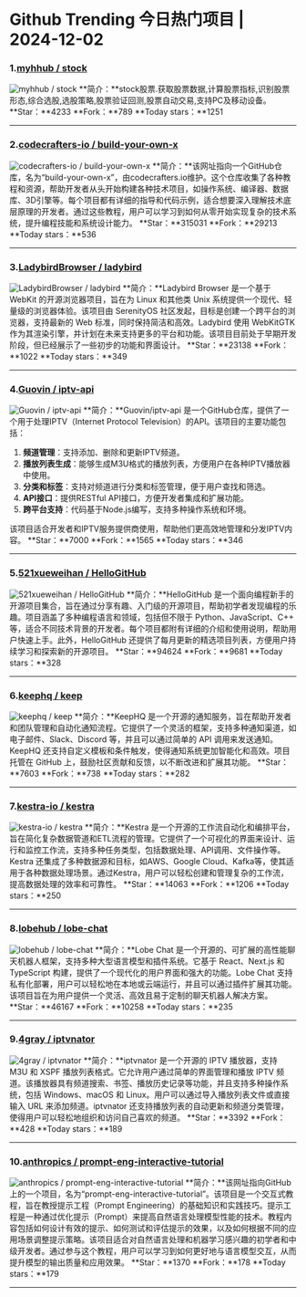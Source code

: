 # Github Trending 今日热门项目 | 2024-12-02
### 1.[myhhub / stock](https://github.com/myhhub/stock)

![myhhub / stock](https://opengraph.githubassets.com/4308f2509470cc7f0198aa79891db8941bbb96d2c34b66fb3b5866b33d25f55b/myhhub/stock)
**简介：**stock股票.获取股票数据,计算股票指标,识别股票形态,综合选股,选股策略,股票验证回测,股票自动交易,支持PC及移动设备。
**Star：**4233
**Fork：**789
**Today stars：**1251

---

### 2.[codecrafters-io / build-your-own-x](https://github.com/codecrafters-io/build-your-own-x)

![codecrafters-io / build-your-own-x](https://opengraph.githubassets.com/791a66b4b6416a4173b544ef3bf725e82708da7012d05683e567397648a34261/codecrafters-io/build-your-own-x)
**简介：**该网址指向一个GitHub仓库，名为“build-your-own-x”，由codecrafters.io维护。这个仓库收集了各种教程和资源，帮助开发者从头开始构建各种技术项目，如操作系统、编译器、数据库、3D引擎等。每个项目都有详细的指导和代码示例，适合想要深入理解技术底层原理的开发者。通过这些教程，用户可以学习到如何从零开始实现复杂的技术系统，提升编程技能和系统设计能力。
**Star：**315031
**Fork：**29213
**Today stars：**536

---

### 3.[LadybirdBrowser / ladybird](https://github.com/LadybirdBrowser/ladybird)

![LadybirdBrowser / ladybird](https://opengraph.githubassets.com/69ca882db0e3150541c5a3f9d210cebf699701d557a45787670bf5639714086a/LadybirdBrowser/ladybird)
**简介：**Ladybird Browser 是一个基于 WebKit 的开源浏览器项目，旨在为 Linux 和其他类 Unix 系统提供一个现代、轻量级的浏览器体验。该项目由 SerenityOS 社区发起，目标是创建一个跨平台的浏览器，支持最新的 Web 标准，同时保持简洁和高效。Ladybird 使用 WebKitGTK 作为其渲染引擎，并计划在未来支持更多的平台和功能。该项目目前处于早期开发阶段，但已经展示了一些初步的功能和界面设计。
**Star：**23138
**Fork：**1022
**Today stars：**349

---

### 4.[Guovin / iptv-api](https://github.com/Guovin/iptv-api)

![Guovin / iptv-api](https://opengraph.githubassets.com/f64f36ea1d778849c9d051e62c7b6d79c84098561d15b669d43872199e0f839c/Guovin/iptv-api)
**简介：**Guovin/iptv-api 是一个GitHub仓库，提供了一个用于处理IPTV（Internet Protocol Television）的API。该项目的主要功能包括：

1. **频道管理**：支持添加、删除和更新IPTV频道。
2. **播放列表生成**：能够生成M3U格式的播放列表，方便用户在各种IPTV播放器中使用。
3. **分类和标签**：支持对频道进行分类和标签管理，便于用户查找和筛选。
4. **API接口**：提供RESTful API接口，方便开发者集成和扩展功能。
5. **跨平台支持**：代码基于Node.js编写，支持多种操作系统和环境。

该项目适合开发者和IPTV服务提供商使用，帮助他们更高效地管理和分发IPTV内容。
**Star：**7000
**Fork：**1565
**Today stars：**346

---

### 5.[521xueweihan / HelloGitHub](https://github.com/521xueweihan/HelloGitHub)

![521xueweihan / HelloGitHub](https://opengraph.githubassets.com/e88df4e4f563e280cc2a9e691290ed0b13378ad8bc57b9643b1be595647e94ae/521xueweihan/HelloGitHub)
**简介：**HelloGitHub 是一个面向编程新手的开源项目集合，旨在通过分享有趣、入门级的开源项目，帮助初学者发现编程的乐趣。项目涵盖了多种编程语言和领域，包括但不限于 Python、JavaScript、C++ 等，适合不同技术背景的开发者。每个项目都附有详细的介绍和使用说明，帮助用户快速上手。此外，HelloGitHub 还提供了每月更新的精选项目列表，方便用户持续学习和探索新的开源项目。
**Star：**94624
**Fork：**9681
**Today stars：**328

---

### 6.[keephq / keep](https://github.com/keephq/keep)

![keephq / keep](https://repository-images.githubusercontent.com/597502256/9f9086ad-2631-4459-ad92-c49a1b3fdbf1)
**简介：**KeepHQ 是一个开源的通知服务，旨在帮助开发者和团队管理和自动化通知流程。它提供了一个灵活的框架，支持多种通知渠道，如电子邮件、Slack、Discord 等，并且可以通过简单的 API 调用来发送通知。KeepHQ 还支持自定义模板和条件触发，使得通知系统更加智能化和高效。项目托管在 GitHub 上，鼓励社区贡献和反馈，以不断改进和扩展其功能。
**Star：**7603
**Fork：**738
**Today stars：**282

---

### 7.[kestra-io / kestra](https://github.com/kestra-io/kestra)

![kestra-io / kestra](https://repository-images.githubusercontent.com/204164353/3f02eda2-04a4-47da-a0a5-76617a8617b3)
**简介：**Kestra 是一个开源的工作流自动化和编排平台，旨在简化复杂数据管道和ETL流程的管理。它提供了一个可视化的界面来设计、运行和监控工作流，支持多种任务类型，包括数据处理、API调用、文件操作等。Kestra 还集成了多种数据源和目标，如AWS、Google Cloud、Kafka等，使其适用于各种数据处理场景。通过Kestra，用户可以轻松创建和管理复杂的工作流，提高数据处理的效率和可靠性。
**Star：**14063
**Fork：**1206
**Today stars：**250

---

### 8.[lobehub / lobe-chat](https://github.com/lobehub/lobe-chat)

![lobehub / lobe-chat](https://repository-images.githubusercontent.com/643445235/0c78d33a-5855-4941-ab49-5798aa384a61)
**简介：**Lobe Chat 是一个开源的、可扩展的高性能聊天机器人框架，支持多种大型语言模型和插件系统。它基于 React、Next.js 和 TypeScript 构建，提供了一个现代化的用户界面和强大的功能。Lobe Chat 支持私有化部署，用户可以轻松地在本地或云端运行，并且可以通过插件扩展其功能。该项目旨在为用户提供一个灵活、高效且易于定制的聊天机器人解决方案。
**Star：**46167
**Fork：**10258
**Today stars：**235

---

### 9.[4gray / iptvnator](https://github.com/4gray/iptvnator)

![4gray / iptvnator](https://repository-images.githubusercontent.com/213194738/81ebbe80-4a03-11eb-95d2-461d5b1114f9)
**简介：**iptvnator 是一个开源的 IPTV 播放器，支持 M3U 和 XSPF 播放列表格式。它允许用户通过简单的界面管理和播放 IPTV 频道。该播放器具有频道搜索、书签、播放历史记录等功能，并且支持多种操作系统，包括 Windows、macOS 和 Linux。用户可以通过导入播放列表文件或直接输入 URL 来添加频道。iptvnator 还支持播放列表的自动更新和频道分类管理，使得用户可以轻松地组织和访问自己喜欢的频道。
**Star：**3392
**Fork：**428
**Today stars：**189

---

### 10.[anthropics / prompt-eng-interactive-tutorial](https://github.com/anthropics/prompt-eng-interactive-tutorial)

![anthropics / prompt-eng-interactive-tutorial](https://opengraph.githubassets.com/1346763faa08c22dbe9a3fcc2aa45311f73ceb18540c9ee9d248e43e56ccab62/anthropics/prompt-eng-interactive-tutorial)
**简介：**该网址指向GitHub上的一个项目，名为“prompt-eng-interactive-tutorial”。该项目是一个交互式教程，旨在教授提示工程（Prompt Engineering）的基础知识和实践技巧。提示工程是一种通过优化提示（Prompt）来提高自然语言处理模型性能的技术。教程内容包括如何设计有效的提示、如何测试和评估提示的效果，以及如何根据不同的应用场景调整提示策略。该项目适合对自然语言处理和机器学习感兴趣的初学者和中级开发者。通过参与这个教程，用户可以学习到如何更好地与语言模型交互，从而提升模型的输出质量和应用效果。
**Star：**1370
**Fork：**178
**Today stars：**179

---

